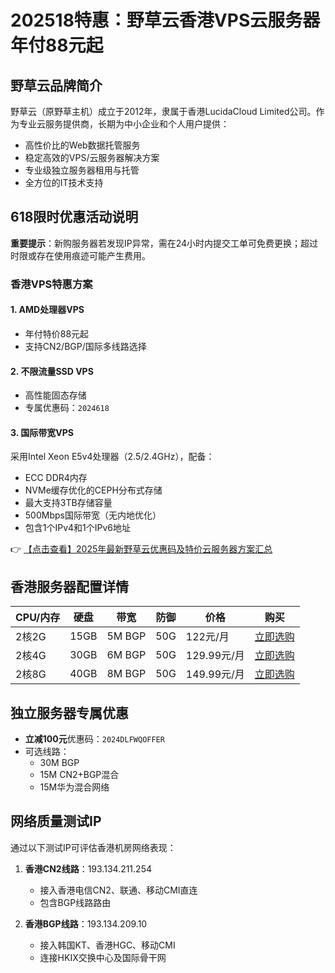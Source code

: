 # 202518特惠：野草云香港VPS云服务器年付88元起

## 野草云品牌简介
野草云（原野草主机）成立于2012年，隶属于香港LucidaCloud Limited公司。作为专业云服务提供商，长期为中小企业和个人用户提供：
- 高性价比的Web数据托管服务
- 稳定高效的VPS/云服务器解决方案
- 专业级独立服务器租用与托管
- 全方位的IT技术支持

## 618限时优惠活动说明
**重要提示**：新购服务器若发现IP异常，需在24小时内提交工单可免费更换；超过时限或存在使用痕迹可能产生费用。

### 香港VPS特惠方案
#### 1. AMD处理器VPS
- 年付特价88元起
- 支持CN2/BGP/国际多线路选择

#### 2. 不限流量SSD VPS
- 高性能固态存储
- 专属优惠码：`2024618`

#### 3. 国际带宽VPS
采用Intel Xeon E5v4处理器（2.5/2.4GHz），配备：
- ECC DDR4内存
- NVMe缓存优化的CEPH分布式存储
- 最大支持3TB存储容量
- 500Mbps国际带宽（无内地优化）
- 包含1个IPv4和1个IPv6地址

👉 [【点击查看】2025年最新野草云优惠码及特价云服务器方案汇总](https://bit.ly/yecaoyun)

## 香港服务器配置详情
| CPU/内存 | 硬盘 | 带宽 | 防御 | 价格 | 购买 |
|---------|------|------|------|------|------|
| 2核2G | 15GB | 5M BGP | 50G | 122元/月 | [立即选购](https://bit.ly/yecaoyun) |
| 2核4G | 30GB | 6M BGP | 50G | 129.99元/月 | [立即选购](https://bit.ly/yecaoyun) |
| 2核8G | 40GB | 8M BGP | 50G | 149.99元/月 | [立即选购](https://bit.ly/yecaoyun) |

## 独立服务器专属优惠
- **立减100元**优惠码：`2024DLFWQOFFER`
- 可选线路：
  - 30M BGP
  - 15M CN2+BGP混合
  - 15M华为混合网络

## 网络质量测试IP
通过以下测试IP可评估香港机房网络表现：
1. **香港CN2线路**：193.134.211.254
   - 接入香港电信CN2、联通、移动CMI直连
   - 包含BGP线路路由

2. **香港BGP线路**：193.134.209.10
   - 接入韩国KT、香港HGC、移动CMI
   - 连接HKIX交换中心及国际骨干网